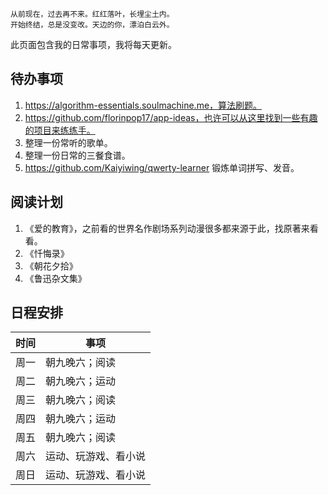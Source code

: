 ---
---

```
从前现在，过去再不来。红红落叶，长埋尘土内。
开始终结，总是没变改。天边的你，漂泊白云外。
```

此页面包含我的日常事项，我将每天更新。


## 待办事项

1. https://algorithm-essentials.soulmachine.me，算法刷题。
2. https://github.com/florinpop17/app-ideas，也许可以从这里找到一些有趣的项目来练练手。
3. 整理一份常听的歌单。
4. 整理一份日常的三餐食谱。
5. https://github.com/Kaiyiwing/qwerty-learner 锻炼单词拼写、发音。


## 阅读计划

1. 《爱的教育》，之前看的世界名作剧场系列动漫很多都来源于此，找原著来看看。
2. 《忏悔录》
3. 《朝花夕拾》
4. 《鲁迅杂文集》

## 日程安排

| 时间 | 事项                                             |
|------|--------------------------------------------------|
| 周一 | 朝九晚六；阅读|
| 周二 | 朝九晚六；运动|
| 周三 | 朝九晚六；阅读|
| 周四 | 朝九晚六；运动|
| 周五 | 朝九晚六；阅读|
| 周六 | 运动、玩游戏、看小说|
| 周日 | 运动、玩游戏、看小说|

